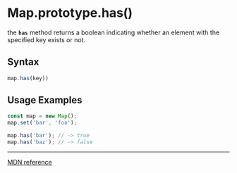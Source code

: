 # Map.prototype.has()

the **`has`** method returns a boolean indicating whether an element with the specified key exists or not.

## Syntax

```js
map.has(key))
```

## Usage Examples

```js
const map = new Map();
map.set('bar', 'foo');

map.has('bar'); // -> true
map.has('baz'); // -> false
```

---

[MDN reference](https://developer.mozilla.org/en-US/docs/Web/JavaScript/Reference/Global_Objects/Map/has)

